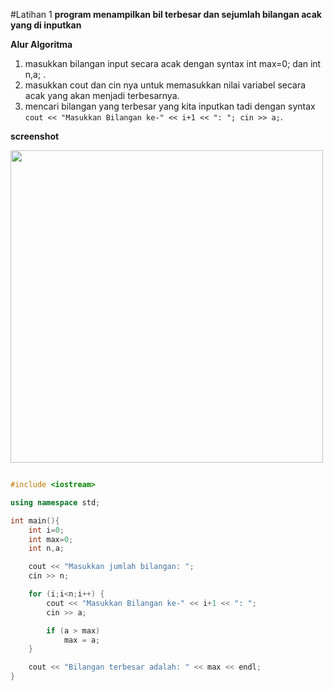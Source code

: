#Latihan
1
**program menampilkan bil terbesar dan sejumlah bilangan acak yang di inputkan**

**Alur Algoritma**

1. masukkan bilangan input secara acak dengan syntax int max=0; dan int n,a; .
2. masukkan cout dan cin nya untuk memasukkan nilai variabel secara acak yang akan menjadi terbesarnya.
3. mencari bilangan yang terbesar yang kita inputkan tadi dengan syntax ```cout << "Masukkan Bilangan ke-" << i+1 << ": "; cin >> a;```.

**screenshot**

<img src="Screenshot.png" width="500px" height="500px">

```c++

#include <iostream>

using namespace std;

int main(){
    int i=0;
    int max=0;
    int n,a;

    cout << "Masukkan jumlah bilangan: ";
    cin >> n;

    for (i;i<n;i++) {
        cout << "Masukkan Bilangan ke-" << i+1 << ": ";
        cin >> a;

        if (a > max)
            max = a;
    }

    cout << "Bilangan terbesar adalah: " << max << endl;
}

```